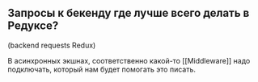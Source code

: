 ## Запросы к бекенду где лучше всего делать в Редуксе?

(backend requests Redux)

В асинхронных экшнах, соответственно какой-то [[Middleware]] надо подключать, который нам будет помогать это писать.